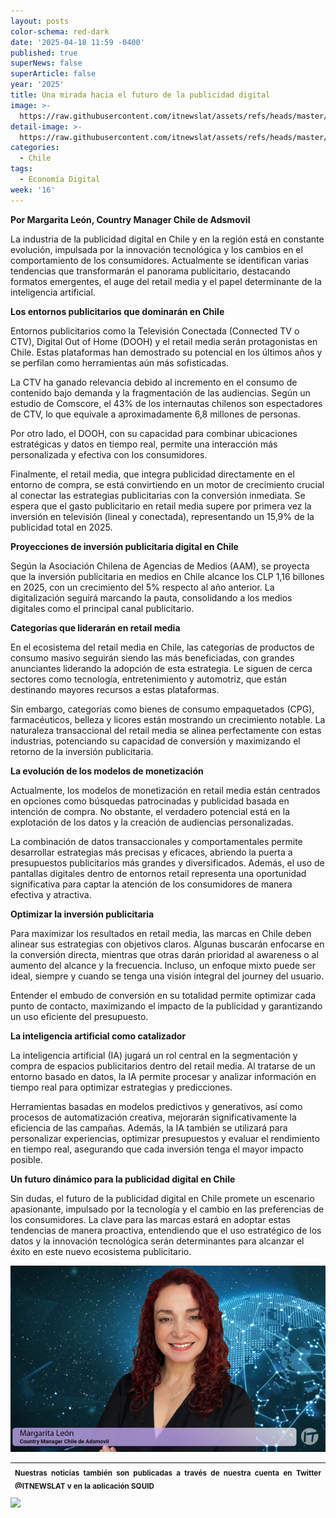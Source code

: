 ```yaml
---
layout: posts
color-schema: red-dark
date: '2025-04-18 11:59 -0400'
published: true
superNews: false
superArticle: false
year: '2025'
title: Una mirada hacia el futuro de la publicidad digital
image: >-
  https://raw.githubusercontent.com/itnewslat/assets/refs/heads/master/img/540x320/Margarita-Leon-p.jpg
detail-image: >-
  https://raw.githubusercontent.com/itnewslat/assets/refs/heads/master/img/1024x680/Margarita-Leon-g.jpg
categories:
  - Chile
tags:
  - Economía Digital
week: '16'
---
```

**Por Margarita León, Country Manager Chile de Adsmovil**

La industria de la publicidad digital en Chile y en la región está en constante evolución, impulsada por la innovación tecnológica y los cambios en el comportamiento de los consumidores. Actualmente se identifican varias tendencias que transformarán el panorama publicitario, destacando formatos emergentes, el auge del retail media y el papel determinante de la inteligencia artificial.

**Los entornos publicitarios que dominarán en Chile**

Entornos publicitarios como la Televisión Conectada (Connected TV o CTV), Digital Out of Home (DOOH) y el retail media serán protagonistas en Chile. Estas plataformas han demostrado su potencial en los últimos años y se perfilan como herramientas aún más sofisticadas.

La CTV ha ganado relevancia debido al incremento en el consumo de contenido bajo demanda y la fragmentación de las audiencias. Según un estudio de Comscore, el 43% de los internautas chilenos son espectadores de CTV, lo que equivale a aproximadamente 6,8 millones de personas.

Por otro lado, el DOOH, con su capacidad para combinar ubicaciones estratégicas y datos en tiempo real, permite una interacción más personalizada y efectiva con los consumidores.

Finalmente, el retail media, que integra publicidad directamente en el entorno de compra, se está convirtiendo en un motor de crecimiento crucial al conectar las estrategias publicitarias con la conversión inmediata. Se espera que el gasto publicitario en retail media supere por primera vez la inversión en televisión (lineal y conectada), representando un 15,9% de la publicidad total en 2025.

**Proyecciones de inversión publicitaria digital en Chile**

Según la Asociación Chilena de Agencias de Medios (AAM), se proyecta que la inversión publicitaria en medios en Chile alcance los CLP 1,16 billones en 2025, con un crecimiento del 5% respecto al año anterior. La digitalización seguirá marcando la pauta, consolidando a los medios digitales como el principal canal publicitario. 

**Categorías que liderarán en retail media**

En el ecosistema del retail media en Chile, las categorías de productos de consumo masivo seguirán siendo las más beneficiadas, con grandes anunciantes liderando la adopción de esta estrategia. Le siguen de cerca sectores como tecnología, entretenimiento y automotriz, que están destinando mayores recursos a estas plataformas.

Sin embargo, categorías como bienes de consumo empaquetados (CPG), farmacéuticos, belleza y licores están mostrando un crecimiento notable. La naturaleza transaccional del retail media se alinea perfectamente con estas industrias, potenciando su capacidad de conversión y maximizando el retorno de la inversión publicitaria.

**La evolución de los modelos de monetización**

Actualmente, los modelos de monetización en retail media están centrados en opciones como búsquedas patrocinadas y publicidad basada en intención de compra. No obstante, el verdadero potencial está en la explotación de los datos y la creación de audiencias personalizadas.

La combinación de datos transaccionales y comportamentales permite desarrollar estrategias más precisas y eficaces, abriendo la puerta a presupuestos publicitarios más grandes y diversificados. Además, el uso de pantallas digitales dentro de entornos retail representa una oportunidad significativa para captar la atención de los consumidores de manera efectiva y atractiva.

**Optimizar la inversión publicitaria**

Para maximizar los resultados en retail media, las marcas en Chile deben alinear sus estrategias con objetivos claros. Algunas buscarán enfocarse en la conversión directa, mientras que otras darán prioridad al awareness o al aumento del alcance y la frecuencia. Incluso, un enfoque mixto puede ser ideal, siempre y cuando se tenga una visión integral del journey del usuario.

Entender el embudo de conversión en su totalidad permite optimizar cada punto de contacto, maximizando el impacto de la publicidad y garantizando un uso eficiente del presupuesto.

**La inteligencia artificial como catalizador**

La inteligencia artificial (IA) jugará un rol central en la segmentación y compra de espacios publicitarios dentro del retail media. Al tratarse de un entorno basado en datos, la IA permite procesar y analizar información en tiempo real para optimizar estrategias y predicciones.

Herramientas basadas en modelos predictivos y generativos, así como procesos de automatización creativa, mejorarán significativamente la eficiencia de las campañas. Además, la IA también se utilizará para personalizar experiencias, optimizar presupuestos y evaluar el rendimiento en tiempo real, asegurando que cada inversión tenga el mayor impacto posible.

**Un futuro dinámico para la publicidad digital en Chile**

Sin dudas, el futuro de la publicidad digital en Chile promete un escenario apasionante, impulsado por la tecnología y el cambio en las preferencias de los consumidores. La clave para las marcas estará en adoptar estas tendencias de manera proactiva, entendiendo que el uso estratégico de los datos y la innovación tecnológica serán determinantes para alcanzar el éxito en este nuevo ecosistema publicitario.


![](https://raw.githubusercontent.com/itnewslat/assets/refs/heads/master/img/540x320/Margarita-Leon-p.jpg)

<table style="height: 42px;" width="569">
<tbody>
<tr>
<td style="text-align: justify;"><sub><strong>Nuestras noticias también son publicadas a través de nuestra cuenta en Twitter <a href="https://twitter.com/itnewslat?lang=es">@ITNEWSLAT</a> y en la aplicación <a href="https://squidapp.co/en/">SQUID</a></strong></sub></td>
</tr>
</tbody>
</table>

<img src="https://tracker.metricool.com/c3po.jpg?hash=56f88a41e39ab42c063cc51676587a04"/>